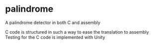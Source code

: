 # palindrome
A palindrome detector in both C and assembly

C code is structured in such a way to ease the translation to assembly
Testing for the C code is implemented with Unity
